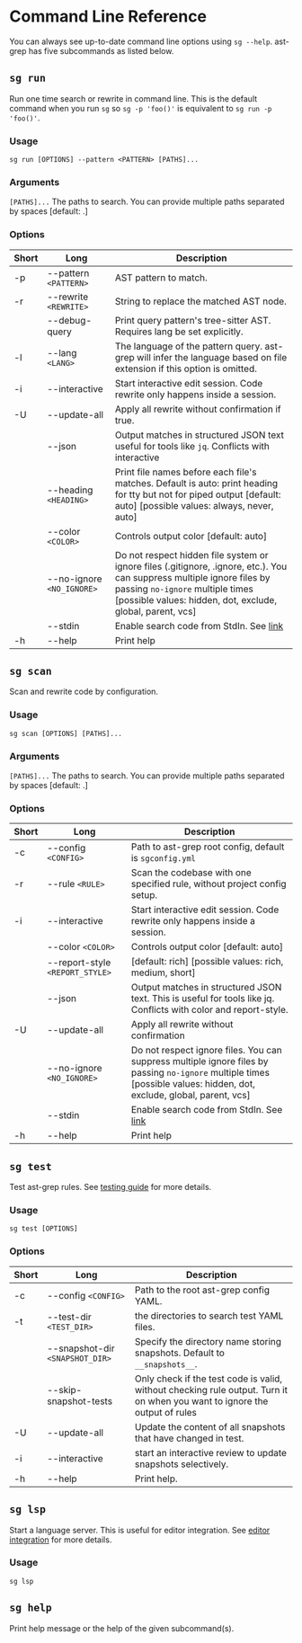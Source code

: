 # Command Line Reference

You can always see up-to-date command line options using `sg --help`.
ast-grep has five subcommands as listed below.

## `sg run`
Run one time search or rewrite in command line. This is the default command when you run `sg` so `sg -p 'foo()'` is equivalent to `sg run -p 'foo()'`.

### Usage

```shell
sg run [OPTIONS] --pattern <PATTERN> [PATHS]...
```

### Arguments

`[PATHS]...`  The paths to search. You can provide multiple paths separated by spaces [default: .]

### Options

| Short | Long | Description |
|-------|------|-------------|
| -p| --pattern `<PATTERN>` |  AST pattern to match. |
| -r| --rewrite `<REWRITE>` |  String to replace the matched AST node. |
|   | --debug-query         |  Print query pattern's tree-sitter AST. Requires lang be set explicitly. |
| -l| --lang `<LANG>`       |  The language of the pattern query. ast-grep will infer the language based on file extension if this option is omitted. |
| -i| --interactive         |  Start interactive edit session. Code rewrite only happens inside a session. |
| -U|  --update-all         |  Apply all rewrite without confirmation if true. |
|   |  --json               |  Output matches in structured JSON text useful for tools like `jq`. Conflicts with interactive|
|   |  --heading `<HEADING>` | Print file names before each file's matches. Default is auto: print heading for tty but not for piped output [default: auto] [possible values: always, never, auto] |
|   |  --color `<COLOR>`     | Controls output color [default: auto] |
|   |  --no-ignore `<NO_IGNORE>`  | Do not respect hidden file system or ignore files (.gitignore, .ignore, etc.). You can suppress multiple ignore files by passing `no-ignore` multiple times [possible values: hidden, dot, exclude, global, parent, vcs] |
|   |  --stdin           | Enable search code from StdIn. See [link](/guide/tooling-overview.html#enable-stdin-mode) |
|-h | --help                | Print help |

## `sg scan`
Scan and rewrite code by configuration.

### Usage

```shell
sg scan [OPTIONS] [PATHS]...
```

### Arguments
`[PATHS]...`  The paths to search. You can provide multiple paths separated by spaces [default: .]

### Options

| Short | Long | Description |
|-------|------|-------------|
| -c | --config `<CONFIG>`| Path to ast-grep root config, default is `sgconfig.yml` |
| -r | --rule `<RULE>`| Scan the codebase with one specified rule, without project config setup.|
| -i | --interactive|Start interactive edit session. Code rewrite only happens inside a session.|
| | --color `<COLOR>`|Controls output color [default: auto]|
| | --report-style `<REPORT_STYLE>` | [default: rich] [possible values: rich, medium, short]
| | --json |Output matches in structured JSON text. This is useful for tools like jq. Conflicts with color and report-style.|
| -U | --update-all | Apply all rewrite without confirmation |
| | --no-ignore `<NO_IGNORE>` | Do not respect ignore files. You can suppress multiple ignore files by passing `no-ignore` multiple times [possible values: hidden, dot, exclude, global, parent, vcs] |
|   |  --stdin           | Enable search code from StdIn. See [link](/guide/tooling-overview.html#enable-stdin-mode) |
| -h| --help|Print help|

## `sg test`
Test ast-grep rules. See [testing guide](/guide/test-rule.html) for more details.

### Usage

```shell
sg test [OPTIONS]
```

### Options

| Short | Long | Description |
|-------|------|-------------|
| -c| --config `<CONFIG>`             |Path to the root ast-grep config YAML.|
| -t| --test-dir `<TEST_DIR>`         |the directories to search test YAML files.|
|   | --snapshot-dir `<SNAPSHOT_DIR>` |Specify the directory name storing snapshots. Default to `__snapshots__`.|
|   | --skip-snapshot-tests           |Only check if the test code is valid, without checking rule output. Turn it on when you want to ignore the output of rules|
| -U| --update-all                   |Update the content of all snapshots that have changed in test.|
| -i| --interactive                   |start an interactive review to update snapshots selectively.|
| -h| --help                          |Print help.|

## `sg lsp`

Start a language server. This is useful for editor integration. See [editor integration](/guide/editor-integration.html) for more details.

### Usage

```shell
sg lsp
```

## `sg help`
Print help message or the help of the given subcommand(s).
